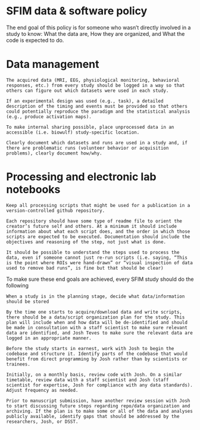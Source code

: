 # SFIM data & software policy  

The end goal of this policy is for someone who wasn’t directly involved in a study to know: What the data are, How they are organized, and What the code is expected to do. 

# Data management 

    The acquired data (MRI, EEG, physiological monitoring, behavioral responses, etc.) from every study should be logged in a way so that others can figure out which datasets were used in each study. 

    If an experimental design was used (e.g., task), a detailed description of the timing and events must be provided so that others could potentially reproduce the paradigm and the statistical analysis (e.g., produce activation maps). 

    To make internal sharing possible, place unprocessed data in an accessible (i.e. biowulf) study-specific location. 

    Clearly document which datasets and runs are used in a study and, if there are problematic runs (volunteer behavior or acquisition problems), clearly document how/why. 

# Processing and electronic lab notebooks 

    Keep all processing scripts that might be used for a publication in a version-controlled github repository. 

    Each repository should have some type of readme file to orient the creator’s future self and others. At a minimum it should include information about what each script does, and the order in which those scripts are expected to be executed. Documentation should include the objectives and reasoning of the step, not just what is done. 

    It should be possible to understand the steps used to process the data, even if someone cannot just re-run scripts (i.e. saying, “This is the point where ROIs were hand-drawn” or “visual inspection of data used to remove bad runs”, is fine but that should be clear) 

To make sure these end goals are achieved, every SFIM study should do the following 

    When a study is in the planning stage, decide what data/information should be stored 

    By the time one starts to acquire/download data and write scripts, there should be a data/script organization plan for the study. This plan will include when and how data will be de-identified and should be made in consultation with a staff scientist to make sure relevant data are identified, and Josh Teves to make sure the relevant data are logged in an appropriate manner. 

    Before the study starts in earnest, work with Josh to begin the codebase and structure it. Identify parts of the codebase that would benefit from direct programming by Josh rather than by scientists or trainees. 

    Initially, on a monthly basis, review code with Josh. On a similar timetable, review data with a staff scientist and Josh (staff scientist for expertise, Josh for compliance with any data standards). Adjust frequency as needed. 

    Prior to manuscript submission, have another review session with Josh to start discussing future steps regarding repo/data organization and archiving. If the plan is to make some or all of the data and analyses publicly available, identify gaps that should be addressed by the researchers, Josh, or DSST. 
